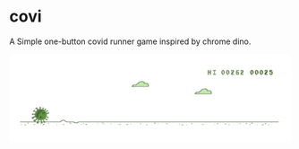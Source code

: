# covi
A Simple one-button covid runner game inspired by chrome dino.    

![](https://github.com/jelonmusk/covi/blob/main/assets/corona-runner.gif)
